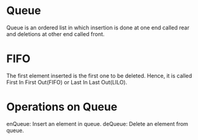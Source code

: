 # Queue
Queue is an ordered list in which insertion is done at one end called rear and deletions at other end called front.

# FIFO
The first element inserted is the first one to be deleted. Hence, it is called First In First Out(FIFO) or Last In Last Out(LILO).

# Operations on Queue
enQueue: Insert an element in queue.
deQueue: Delete an element from queue.

